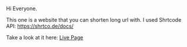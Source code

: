Hi Everyone.

This one is a website that you can shorten long url with. 
I used Shrtcode API: https://shrtco.de/docs/

Take a look at it here: <a href="https://arthurlee945.github.io/URL-Shortening-API/" target="_blank">Live Page</a>
